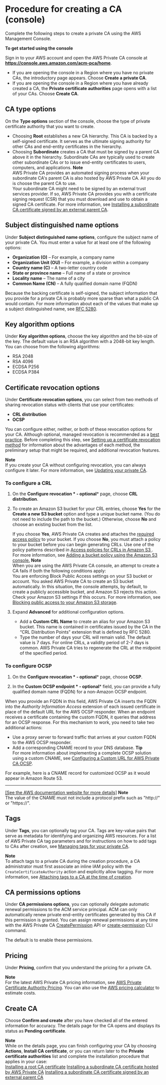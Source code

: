 # Procedure for creating a CA \(console\)<a name="Create-CA-console"></a>

Complete the following steps to create a private CA using the AWS Management Console\.

**To get started using the console**

Sign in to your AWS account and open the AWS Private CA console at **[https://console\.aws\.amazon\.com/acm\-pca/home](https://console.aws.amazon.com/acm-pca/home)**\. 
+ If you are opening the console in a Region where you have no private CAs, the introductory page appears\. Choose **Create a private CA**\. 
+ If you are opening the console in a Region where you have already created a CA, the **Private certificate authorities** page opens with a list of your CAs\. Choose **Create CA**\.

## CA type options<a name="PcaCreateCaType"></a>

On the **Type options** section of the console, choose the type of private certificate authority that you want to create\. 
+ Choosing **Root** establishes a new CA hierarchy\. This CA is backed by a self\-signed certificate\. It serves as the ultimate signing authority for other CAs and end\-entity certificates in the hierarchy\.
+ Choosing **Subordinate** creates a CA that must be signed by a parent CA above it in the hierarchy\. Subordinate CAs are typically used to create other subordinate CAs or to issue end\-entity certificates to users, computers, and applications\. 
**Note**  
AWS Private CA provides an automated signing process when your subordinate CA's parent CA is also hosted by AWS Private CA\. All you do is choose the parent CA to use\.  
Your subordinate CA might need to be signed by an external trust services provider\. If so, AWS Private CA provides you with a certificate signing request \(CSR\) that you must download and use to obtain a signed CA certificate\. For more information, see [Installing a subordinate CA certificate signed by an external parent CA](PCACertInstall.md#InstallSubordinateExternal)\.

## Subject distinguished name options<a name="PcaCreateCaName"></a>

Under **Subject distinguished name options**, configure the subject name of your private CA\. You must enter a value for at least one of the following options:
+ **Organization \(O\)** – For example, a company name
+ **Organization Unit \(OU\)** – For example, a division within a company
+ **Country name \(C\)** – A two\-letter country code
+ **State or province name** – Full name of a state or province
+ **Locality name** – The name of a city
+ **Common Name \(CN\)** – A fully qualified domain name \(FQDN\)

Because the backing certificate is self\-signed, the subject information that you provide for a private CA is probably more sparse than what a public CA would contain\. For more information about each of the values that make up a subject distinguished name, see [RFC 5280](https://datatracker.ietf.org/doc/html/rfc5280#section-4.1.2.4)\.

## Key algorithm options<a name="PcaCreateKeyAlg"></a>

Under **Key algorithm options**, choose the key algorithm and the bit\-size of the key\. The default value is an RSA algorithm with a 2048\-bit key length\. You can choose from the following algorithms: 
+ RSA 2048
+ RSA 4096
+ ECDSA P256
+ ECDSA P384

## Certificate revocation options<a name="PcaCreateRevocation"></a>

Under **Certificate revocation options**, you can select from two methods of sharing revocation status with clients that use your certificates:
+ **CRL distribution**
+ **OCSP**

You can configure either, neither, or both of these revocation options for your CA\. Although optional, managed revocation is recommended as a [best practice](ca-best-practices.md)\. Before completing this step, see [Setting up a certificate revocation method](revocation-setup.md) for information about the advantages of each method, the preliminary setup that might be required, and additional revocation features\.

**Note**  
If you create your CA without configuring revocation, you can always configure it later\. For more information, see [Updating your private CA](PCAUpdateCA.md)\. 

### To configure a CRL<a name="collapsible-section-2"></a>

1. On the **Configure revocation * \- optional*** page, choose **CRL distribution**\.

1. To create an Amazon S3 bucket for your CRL entries, choose **Yes** for the **Create a new S3 bucket** option and type a unique bucket name\. \(You do not need to include the path to the bucket\.\) Otherwise, choose **No** and choose an existing bucket from the list\. 

   If you choose **Yes**, AWS Private CA creates and attaches the [required access policy](crl-planning.md#s3-policies) to your bucket\. If you choose **No**, you must attach a policy to your bucket before you can begin generating CRLs\. Use one of the policy patterns described in [Access policies for CRLs in Amazon S3 ](crl-planning.md#s3-policies)\. For more information, see [Adding a bucket policy using the Amazon S3 console\.](https://docs.aws.amazon.com/AmazonS3/latest/user-guide/add-bucket-policy.html)
**Note**  
When you are using the AWS Private CA console, an attempt to create a CA fails if both the following conditions apply:  
You are enforcing Block Public Access settings on your S3 bucket or account\.
You asked AWS Private CA to create an S3 bucket automatically\.
In this situation, the console attempts, by default, to create a publicly accessible bucket, and Amazon S3 rejects this action\. Check your Amazon S3 settings if this occurs\. For more information, see [Blocking public access to your Amazon S3 storage](https://docs.aws.amazon.com/AmazonS3/latest/userguide/access-control-block-public-access.html)\.

1. Expand **Advanced** for additional configuration options\.
   + Add a **Custom CRL Name** to create an alias for your Amazon S3 bucket\. This name is contained in certificates issued by the CA in the “CRL Distribution Points" extension that is defined by RFC 5280\.
   + Type the number of days your CRL will remain valid\. The default value is 7 days\. For online CRLs, a validity period of 2\-7 days is common\. AWS Private CA tries to regenerate the CRL at the midpoint of the specified period\. 

### To configure OCSP<a name="collapsible-section-1"></a>

1. On the **Configure revocation * \- optional*** page, choose **OCSP**\.

1. In the **Custom OCSP endpoint * \- optional*** field, you can provide a fully qualified domain name \(FQDN\) for a non\-Amazon OCSP endpoint\.

When you provide an FQDN in this field, AWS Private CA inserts the FQDN into the *Authority Information Access* extension of each issued certificate in place of the default URL for the AWS OCSP responder\. When an endpoint receives a certificate containing the custom FQDN, it queries that address for an OCSP response\. For this mechanism to work, you need to take two additional actions:
   + Use a proxy server to forward traffic that arrives at your custom FQDN to the AWS OCSP responder\.
   + Add a corresponding CNAME record to your DNS database\. 
**Tip**  
For more information about implementing a complete OCSP solution using a custom CNAME, see [Configuring a Custom URL for AWS Private CA OCSP](ocsp-customize.md)\.

   For example, here is a CNAME record for customized OCSP as it would appear in Amazon Route 53\.   
****    
[\[See the AWS documentation website for more details\]](http://docs.aws.amazon.com/privateca/latest/userguide/Create-CA-console.html)
**Note**  
The value of the CNAME must not include a protocol prefix such as "http://" or "https://"\.

## Tags<a name="PcaCreateAddTags"></a>

Under **Tags**, you can optionally tag your CA\. Tags are key\-value pairs that serve as metadata for identifying and organizing AWS resources\. For a list of AWS Private CA tag parameters and for instructions on how to add tags to CAs after creation, see [Managing tags for your private CA](PcaCaTagging.md)\.

**Note**  
To attach tags to a private CA during the creation procedure, a CA administrator must first associate an inline IAM policy with the `CreateCertificateAuthority` action and explicitly allow tagging\. For more information, see [Attaching tags to a CA at the time of creation](auth-InlinePolicies.md#policy-tag-ca)\.

## CA permissions options<a name="PcaCreateAcmPerms"></a>

Under **CA permissions options**, you can optionally delegate automatic renewal permissions to the ACM service principal\. ACM can only automatically renew private end\-entity certificates generated by this CA if this permission is granted\. You can assign renewal permissions at any time with the AWS Private CA [CreatePermission](https://docs.aws.amazon.com/privateca/latest/APIReference/API_CreatePermission.html) API or [create\-permission](https://docs.aws.amazon.com/cli/latest/reference/acm-pca/create-permission.html) CLI command\.

The default is to enable these permissions\.

## Pricing<a name="PcaCreatePricing"></a>

Under **Pricing**, confirm that you understand the pricing for a private CA\. 

**Note**  
For the latest AWS Private CA pricing information, see [AWS Private Certificate Authority Pricing](https://aws.amazon.com/private-ca/pricing/)\. You can also use the [AWS pricing calculator](https://calculator.aws/#/createCalculator/certificateManager) to estimate costs\. 

## Create CA<a name="complete-create-ca"></a>

Choose **Confirm and create** after you have checked all of the entered information for accuracy\. The details page for the CA opens and displays its status as **Pending certificate**\. 

**Note**  
While on the details page, you can finish configuring your CA by choosing **Actions**, **Install CA certificate**, or you can return later to the **Private certificate authorities** list and complete the installation procedure that applies in your case:  
[Installing a root CA certificate](PCACertInstall.md#InstallRoot)
[Installing a subordinate CA certificate hosted by AWS Private CA](PCACertInstall.md#InstallSubordinateInternal)
[Installing a subordinate CA certificate signed by an external parent CA](PCACertInstall.md#InstallSubordinateExternal)